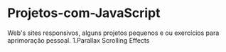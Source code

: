 # Projetos-com-JavaScript
Web's sites responsivos, alguns projetos pequenos e ou exercícios para 
aprimoração pessoal.
1.Parallax Scrolling Effects